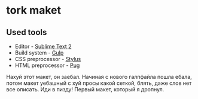 # tork maket

## Used tools

* Editor - [Sublime Text 2](https://atom.io/)
* Build system - [Gulp](http://gulpjs.com/)
* CSS preprocessor - [Stylus](http://stylus-lang.com/)
* HTML preprocessor - [Pug](http://jade-lang.com/)

Нахуй этот макет, он заебал. Начиная с нового галпфайла пошла ебала, потом макет уебашный с хуй просы какой сеткой, блять, даже слов нет все описать. Иди в пизду!
Первый макет, который я дропнул.